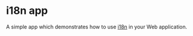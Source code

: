 # i18n app

A simple app which demonstrates how to use [i18n](https://en.wikipedia.org/wiki/Internationalization_and_localization) in your Web application.
